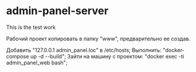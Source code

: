 # admin-panel-server
This is the test work

Рабочий проект копировать в папку "www", предварительно ее создав.

Добавить "127.0.0.1 admin_panel.loc" в /etc/hosts;
Выполнить: "docker-compose up -d --build";
Зайти на машину с проектом: "docker exec -ti admin_panel_web bash";
